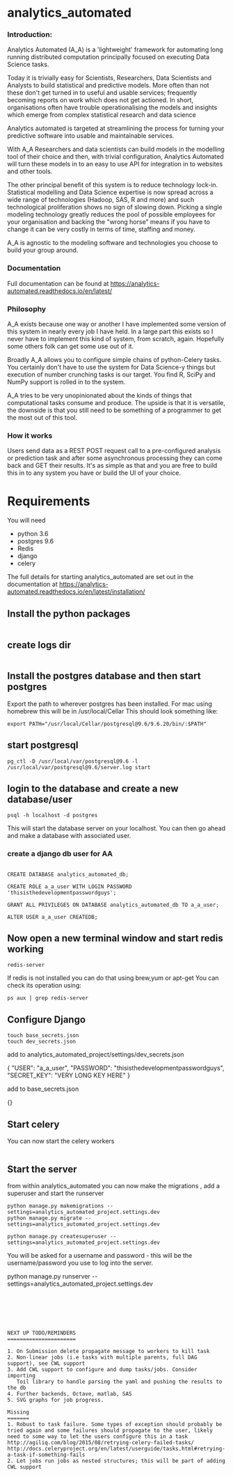 # analytics_automated

### Introduction:

Analytics Automated (A_A) is a 'lightweight' framework for automating long running
distributed computation principally focused on executing Data Science tasks.

Today it is trivially easy for Scientists, Researchers, Data Scientists and
Analysts to build statistical and predictive models. More often than not these
don't get turned in to useful and usable services; frequently becoming reports
on work which does not get actioned. In short, organisations often have trouble
operationalising the models and insights which emerge from complex statistical
research and data science

Analytics automated is targeted at streamlining the process for turning your
predictive software into usable and maintainable services.

With A_A Researchers and data scientists can build models in the modelling tool
of their choice and then, with trivial configuration, Analytics Automated will
turn these models in to an easy to use API for integration in to websites and
other tools.

The other principal benefit of this system is to reduce technology lock-in.
Statistical modelling and Data Science expertise is now spread across a wide
range of technologies (Hadoop, SAS, R and more) and such technological
proliferation shows no sign of slowing down. Picking a single modeling
technology greatly reduces the pool of possible employees for your organisation
and backing the "wrong horse" means if you have to change it can be very costly
in terms of time, staffing and money.

A_A is agnostic to the modeling software and technologies you choose to build
your group around.

### Documentation

Full documentation can be found at https://analytics-automated.readthedocs.io/en/latest/

### Philosophy

A_A exists because one way or another I have implemented some version of this
system in nearly every job I have held. In a large part this exists so I never
have to implement this kind of system, from scratch, again. Hopefully some others
folk can get some use out of it.

Broadly A_A allows you to configure simple chains of python-Celery tasks. You
certainly don't have to use the system for Data Science-y things but execution of
number crunching tasks is our target. You find R, SciPy and NumPy support is
rolled in to the system.

A_A tries to be very unopinionated about the kinds of things that computational
tasks consume and produce. The upside is that it is versatile, the
downside is that you still need to be something of a programmer to get the most
out of this tool.

### How it works

Users send data as a REST POST request call to a pre-configured analysis or
prediction task and after some asynchronous processing they can come back and
GET their results. It's as simple as that and you are free to build this in
to any system you have or build the UI of your choice.

# Requirements

You will need

* python 3.6
* postgres 9.6
* Redis
* django
* celery


The full details for starting analytics_automated are set out in the documentation
at https://analytics-automated.readthedocs.io/en/latest/installation/


## Install the python packages

```pip install -r requirements/dev.txt
```

## create logs dir
```mkdir logs
```

## Install the postgres database and then start postgres

Export the path to wherever postgres has been installed.
For mac using homebrew this will be in /usr/local/Cellar
This should look something like:

```export PATH="/usr/local/Cellar/postgresql@9.6/9.6.20/bin/:$PATH"```

## start postgresql

```pg_ctl -D /usr/local/var/postgresql@9.6 -l /usr/local/var/postgresql@9.6/server.log start```

## login to the database and create a new database/user
```psql -h localhost -d postgres```

This will start the database server on your localhost. You can then go ahead and make a database with associated user.

### create a django db user for AA
```

CREATE DATABASE analytics_automated_db;

CREATE ROLE a_a_user WITH LOGIN PASSWORD 'thisisthedevelopmentpasswordguys';

GRANT ALL PRIVILEGES ON DATABASE analytics_automated_db TO a_a_user;

ALTER USER a_a_user CREATEDB;
```
## Now open a new terminal window and start redis working

```redis-server```

If redis is not installed you can do that using brew,yum or apt-get
You can check its operation using:

```ps aux | grep redis-server```

## Configure Django

```cd analytics_automated_project/settings
touch base_secrets.json
touch dev_secrets.json
```
add to analytics_automated_project/settings/dev_secrets.json

{
  "USER": "a_a_user",
  "PASSWORD": "thisisthedevelopmentpasswordguys",
  "SECRET_KEY": "VERY LONG KEY HERE"
}

add to base_secrets.json

{}


## Start celery
  You can now start the celery workers
  ```celery --app=analytics_automated_project.celery:app worker --loglevel=INFO -Q low_localhost,localhost,high_localhost,low_R,R,high_R,low_Python,Python,high_Python
  ```

## Start the server
from within analytics_automated you can now make the migrations , add a superuser and start the runserver

```
python manage.py makemigrations --settings=analytics_automated_project.settings.dev
python manage.py migrate --settings=analytics_automated_project.settings.dev
```
```
python manage.py createsuperuser --settings=analytics_automated_project.settings.dev
```
You will be asked for a username and password - this will be the username/password you
use to log into the server.

python manage.py runserver --settings=analytics_automated_project.settings.dev
```






NEXT UP TODO/REMINDERS
======================

1. On Submission delete propagate message to workers to kill task
2. Non-linear jobs (i.e tasks with multiple parents, full DAG support), see CWL support
3. Add CWL support to configure and dump tasks/jobs. Consider importing
   Toil library to handle parsing the yaml and pushing the results to the db
4. Further backends, Octave, matlab, SAS
5. SVG graphs for job progress.

Missing
=======
1. Robust to task failure. Some types of exception should probably be tried again and some failures should propagate to the user, likely need to some way to let the users configure this in a task
http://agiliq.com/blog/2015/08/retrying-celery-failed-tasks/
http://docs.celeryproject.org/en/latest/userguide/tasks.html#retrying-a-task-if-something-fails
2. Let jobs run jobs as nested structures; this will be part of adding CWL support
